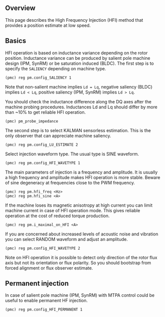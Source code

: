 ## Overview

This page describes the High Frequency Injection (HFI) method that provides a
position estimate at low speed.

## Basics

HFI operation is based on inductance variance depending on the rotor position.
Inductance variance can be produced by salient pole machine design (IPM, SynRM)
or be saturation induced (BLDC). The first step is to specify the `SALIENCY`
depending on machine type.

	(pmc) reg pm.config_SALIENCY 1

Note that non-salient machine implies `Ld = Lq`, negative saliency (BLDC)
implies `Ld < Lq`, positive saliency (IPM, SynRM) implies `Ld > Lq`.

You should check the inductance difference along the DQ axes after the machine
probing procedures. Inductances Ld and Lq should differ by more than ~10% to
get reliable HFI operation.

	(pmc) pm_probe_impedance

The second step is to select KALMAN sensorless estimation. This is the only
observer that can appreciate machine saliency.

	(pmc) reg pm.config_LU_ESTIMATE 2

Select injection waveform type. The usual type is SINE waveform.

	(pmc) reg pm.config_HFI_WAVETYPE 1

The main parameters of injection is a frequency and amplitude. It is usually a
high frequency and amplitude makes HFI operation is more stable. Beware of sine
degeneracy at frequencies close to the PWM frequency.

	(pmc) reg pm.hfi_freq <Hz>
	(pmc) reg pm.hfi_sine <A>

If the machine loses its magnetic anisotropy at high current you can limit
machine current in case of HFI operation mode. This gives reliable operation at
the cost of reduced torque production.

	(pmc) reg pm.i_maximal_on_HFI <A>

If you are concerned about increased levels of acoustic noise and vibration you
can select RANDOM waveform and adjust an amplitude.

	(pmc) reg pm.config_HFI_WAVETYPE 2

Note on HFI operation it is possible to detect only direction of the rotor flux
axis but not its orientation or flux polarity. So you should bootstrap from
forced alignment or flux observer estimate.

## Permanent injection

In case of salient pole machine (IPM, SynRM) with MTPA control could be useful
to enable permanent HF injection.

	(pmc) reg pm.config_HFI_PERMANENT 1

